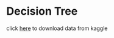 # Decision Tree

click [here](https://www.kaggle.com/code/prashant111/decision-tree-classifier-tutorial) to download data from kaggle